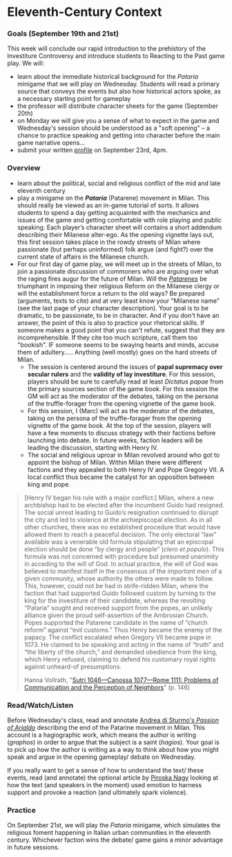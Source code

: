 # Eleventh-Century Context

### Goals (September 19th and 21st)

This week will conclude our rapid introduction to the prehistory of the Investiture Controversy and introduce students to Reacting to the Past game play. We will:&#x20;

* learn about the immediate historical background for the _Pataria_ minigame that we will play on Wednesday. Students will read a primary source that conveys the events but also how historical actors spoke, as a necessary starting point for gameplay
* the professor will distribute character sheets for the game (September 20th)
* on Monday we will give you a sense of what to expect in the game and Wednesday's session should be understood as a "soft opening" – a chance to practice speaking and getting into character before the main game narrative opens...
* submit your written [profile](../syllabus/coursework/writing/profile.md) on September 23rd, 4pm.&#x20;

### Overview

* learn about the political, social and religious conflict of the mid and late eleventh century
* play a minigame on the _**Pataria**_ (Patarene) movement in Milan. This should really be viewed as an in-game tutorial of sorts. It allows students to spend a day getting acquainted with the mechanics and issues of the game and getting comfortable with role playing and public speaking. Each player’s character sheet will contains a short addendum describing their Milanese alter-ego. As the opening vignette lays out, this first session takes place in the rowdy streets of Milan where passionate (but perhaps uninformed) folk argue (and fight?) over the current state of affairs in the Milanese church.&#x20;
* For our first day of game play, we will meet up in the streets of Milan, to join a passionate discussion of commoners who are arguing over what the raging fires augur for the future of Milan. Will the [_Patarenes_](https://www-oxfordreference-com.proxy.library.carleton.ca/view/10.1093/acref/9780227679319.001.0001/acref-9780227679319-e-2128?rskey=YvAPVN\&result=3) be triumphant in imposing their religious Reform on the Milanese clergy or will the establishment force a return to the old ways? Be prepared (arguments, texts to cite) and at very least know your "Milanese name" (see the last page of your character description). Your goal is to be dramatic, to be passionate, to be in character. And if you don't have an answer, the point of this is also to practice your rhetorical skills. If someone makes a good point that you can't refute, suggest that they are incomprehensible. If they cite too much scripture, call them too "bookish". IF someone seems to be swaying hearts and minds, accuse them of adultery..... Anything (well mostly) goes on the hard streets of Milan.
  * The session is centered around the issues of **papal supremacy over secular rulers** and the **validity of lay investiture**. For this session, players should be sure to carefully read at least _Dictatus papae_ from the primary sources section of the game book. For this session the GM will act as the moderator of the debates, taking on the persona of the truffle-forager from the opening vignette of the game book.
  * For this session, I (Marc) will act as the moderator of the debates, taking on the persona of the truffle-forager from the opening vignette of the game book. At the top of the session, players will have a few moments to discuss strategy with their factions before launching into debate. In future weeks, faction leaders will be leading the discussion, starting with Henry IV.&#x20;
  * The social and religious uproar in Milan revolved around who got to appoint the bishop of Milan. Within Milan there were different factions and they appealed to both Henry IV and Pope Gregory VII. A local conflict thus became the catalyst for an opposition between king and pope.&#x20;

> \[Henry IV began his rule with a major conflict:]  Milan, where a new archbishop had to be elected after the incumbent Guido had resigned. The social unrest leading to Guido’s resignation continued to disrupt the city and led to violence at the archiepiscopal election. As in all other churches, there was no established procedure that would have allowed them to reach a peaceful decision. The only electoral “law” available was a venerable old formula stipulating that an episcopal election should be done “by clergy and people” (_clero et populo_). This formula was not concerned with procedure but presumed unanimity in acceding to the will of God. In actual practice, the will of God was believed to manifest itself in the consensus of the _important men_ of a given community, whose authority the others were made to follow. This, however, could not be had in strife-ridden Milan, where the faction that had supported Guido followed custom by turning to the king for the investiture of their candidate, whereas the revolting “Pataria” sought and received support from the popes, an unlikely alliance given the proud self-assertion of the Ambrosian Church. Popes supported the Patarene candidate in the name of “church reform” against “evil customs.” Thus Henry became the enemy of the papacy. The conflict escalated when Gregory VII became pope in 1073. He claimed to be speaking and acting in the name of “truth” and “the liberty of the church,” and demanded obedience from the king, which Henry refused, claiming to defend his customary royal rights against unheard-of presumptions.
>
> Hanna Vollrath, "[Sutri 1046—Canossa 1077—Rome 1111: Problems of Communication and the Perception of Neighbors](https://app.perusall.com/courses/medieval-religious-life-2022/thomas-f-x-noble-john-van-engen-eds-european-transformations\_-the-long-twelfth-century-university-of-notre-dame-press-2012?assignmentId=SxinspskPcnkHcSGB\&part=1)" (p. 146)&#x20;

### Read/Watch/Listen

Before Wednesday's class, read and annotate [Andrea di Sturmo's _Passion of Arialdo_](https://app.perusall.com/courses/medieval-religious-life-2022/the-pataria-andrea-da-strumi-s-passion-of-arialdo-late-eleventh-century?assignmentId=x6y8QppBgLW6kA25H\&part=1) describing the end of the Patarine movement in Milan. This account is a hagiographic work, which means the author is writing (_graphos_) in order to argue that the subject is a saint (_hagios_). Your goal is to pick up how the author is writing as a way to think about how you might speak and argue in the opening gameplay/ debate on Wednesday.

If you really want to get a sense of how to understand the text/ these events, read (and annotate) the optional article by [Piroska Nagy](https://app.perusall.com/courses/medieval-religious-life-2022/piroska-nagy-collective-emotions-history-writing-and-change-the-case-of-the-pataria-milan-eleventh-century?assignmentId=6BKvxQ6Tzr4HZnELp\&part=1) looking at how the text (and speakers in the moment) used emotion to harness support and provoke a reaction (and ultimately spark violence).&#x20;

### Practice

On September 21st, we will play the _Pataria_ minigame, which simulates the religious foment happening in Italian urban communities in the eleventh century. Whichever faction wins the debate/ game gains a minor advantage in future sessions.&#x20;
